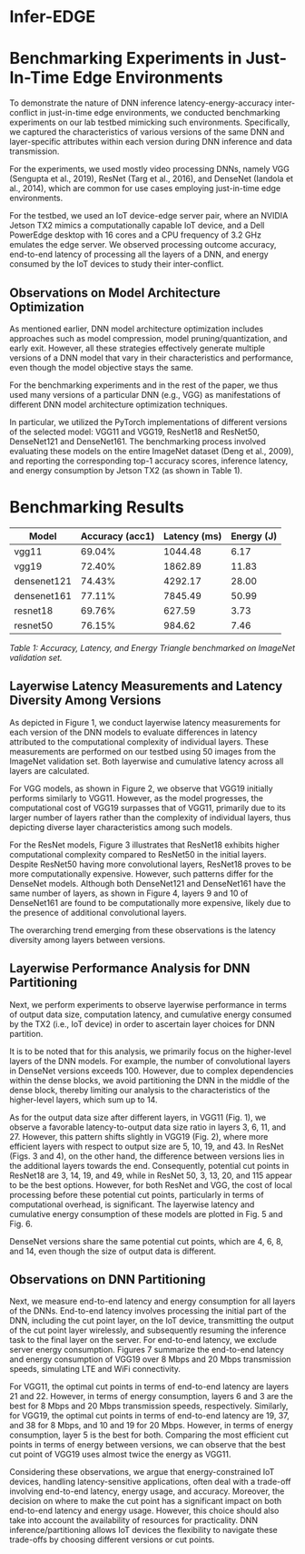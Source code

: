 # Infer-EDGE

# Benchmarking Experiments in Just-In-Time Edge Environments

To demonstrate the nature of DNN inference latency-energy-accuracy inter-conflict in just-in-time edge environments, we conducted benchmarking experiments on our lab testbed mimicking such environments. Specifically, we captured the characteristics of various versions of the same DNN and layer-specific attributes within each version during DNN inference and data transmission.

For the experiments, we used mostly video processing DNNs, namely VGG (Sengupta et al., 2019), ResNet (Targ et al., 2016), and DenseNet (Iandola et al., 2014), which are common for use cases employing just-in-time edge environments. 

For the testbed, we used an IoT device-edge server pair, where an NVIDIA Jetson TX2 mimics a computationally capable IoT device, and a Dell PowerEdge desktop with 16 cores and a CPU frequency of 3.2 GHz emulates the edge server. We observed processing outcome accuracy, end-to-end latency of processing all the layers of a DNN, and energy consumed by the IoT devices to study their inter-conflict.

## Observations on Model Architecture Optimization

As mentioned earlier, DNN model architecture optimization includes approaches such as model compression, model pruning/quantization, and early exit. However, all these strategies effectively generate multiple versions of a DNN model that vary in their characteristics and performance, even though the model objective stays the same. 

For the benchmarking experiments and in the rest of the paper, we thus used many versions of a particular DNN (e.g., VGG) as manifestations of different DNN model architecture optimization techniques.

In particular, we utilized the PyTorch implementations of different versions of the selected model: VGG11 and VGG19, ResNet18 and ResNet50, DenseNet121 and DenseNet161. The benchmarking process involved evaluating these models on the entire ImageNet dataset (Deng et al., 2009), and reporting the corresponding top-1 accuracy scores, inference latency, and energy consumption by Jetson TX2 (as shown in Table 1).

# Benchmarking Results

| Model       | Accuracy (acc1) | Latency (ms) | Energy (J) |
|-------------|------------------|--------------|------------|
| vgg11       | 69.04%           | 1044.48      | 6.17       |
| vgg19       | 72.40%           | 1862.89      | 11.83      |
| densenet121 | 74.43%           | 4292.17      | 28.00      |
| densenet161 | 77.11%           | 7845.49      | 50.99      |
| resnet18    | 69.76%           | 627.59       | 3.73       |
| resnet50    | 76.15%           | 984.62       | 7.46       |

*Table 1: Accuracy, Latency, and Energy Triangle benchmarked on ImageNet validation set.*

## Layerwise Latency Measurements and Latency Diversity Among Versions

As depicted in Figure 1, we conduct layerwise latency measurements for each version of the DNN models to evaluate differences in latency attributed to the computational complexity of individual layers. These measurements are performed on our testbed using 50 images from the ImageNet validation set. Both layerwise and cumulative latency across all layers are calculated.

For VGG models, as shown in Figure 2, we observe that VGG19 initially performs similarly to VGG11. However, as the model progresses, the computational cost of VGG19 surpasses that of VGG11, primarily due to its larger number of layers rather than the complexity of individual layers, thus depicting diverse layer characteristics among such models.

For the ResNet models, Figure 3 illustrates that ResNet18 exhibits higher computational complexity compared to ResNet50 in the initial layers. Despite ResNet50 having more convolutional layers, ResNet18 proves to be more computationally expensive. However, such patterns differ for the DenseNet models. Although both DenseNet121 and DenseNet161 have the same number of layers, as shown in Figure 4, layers 9 and 10 of DenseNet161 are found to be computationally more expensive, likely due to the presence of additional convolutional layers.

The overarching trend emerging from these observations is the latency diversity among layers between versions.

## Layerwise Performance Analysis for DNN Partitioning

Next, we perform experiments to observe layerwise performance in terms of output data size, computation latency, and cumulative energy consumed by the TX2 (i.e., IoT device) in order to ascertain layer choices for DNN partition.

It is to be noted that for this analysis, we primarily focus on the higher-level layers of the DNN models. For example, the number of convolutional layers in DenseNet versions exceeds 100. However, due to complex dependencies within the dense blocks, we avoid partitioning the DNN in the middle of the dense block, thereby limiting our analysis to the characteristics of the higher-level layers, which sum up to 14.

As for the output data size after different layers, in VGG11 (Fig. 1), we observe a favorable latency-to-output data size ratio in layers 3, 6, 11, and 27. However, this pattern shifts slightly in VGG19 (Fig. 2), where more efficient layers with respect to output size are 5, 10, 19, and 43. In ResNet (Figs. 3 and 4), on the other hand, the difference between versions lies in the additional layers towards the end. Consequently, potential cut points in ResNet18 are 3, 14, 19, and 49, while in ResNet 50, 3, 13, 20, and 115 appear to be the best options. However, for both ResNet and VGG, the cost of local processing before these potential cut points, particularly in terms of computational overhead, is significant. The layerwise latency and cumulative energy consumption of these models are plotted in Fig. 5 and Fig. 6.

DenseNet versions share the same potential cut points, which are 4, 6, 8, and 14, even though the size of output data is different.

## Observations on DNN Partitioning

Next, we measure end-to-end latency and energy consumption for all layers of the DNNs. End-to-end latency involves processing the initial part of the DNN, including the cut point layer, on the IoT device, transmitting the output of the cut point layer wirelessly, and subsequently resuming the inference task to the final layer on the server. For end-to-end latency, we exclude server energy consumption. Figures 7 summarize the end-to-end latency and energy consumption of VGG19 over 8 Mbps and 20 Mbps transmission speeds, simulating LTE and WiFi connectivity. 

For VGG11, the optimal cut points in terms of end-to-end latency are layers 21 and 22. However, in terms of energy consumption, layers 6 and 3 are the best for 8 Mbps and 20 Mbps transmission speeds, respectively. Similarly, for VGG19, the optimal cut points in terms of end-to-end latency are 19, 37, and 38 for 8 Mbps, and 10 and 19 for 20 Mbps. However, in terms of energy consumption, layer 5 is the best for both. Comparing the most efficient cut points in terms of energy between versions, we can observe that the best cut point of VGG19 uses almost twice the energy as VGG11.

Considering these observations, we argue that energy-constrained IoT devices, handling latency-sensitive applications, often deal with a trade-off involving end-to-end latency, energy usage, and accuracy. Moreover, the decision on where to make the cut point has a significant impact on both end-to-end latency and energy usage. However, this choice should also take into account the availability of resources for practicality. DNN inference/partitioning allows IoT devices the flexibility to navigate these trade-offs by choosing different versions or cut points.

